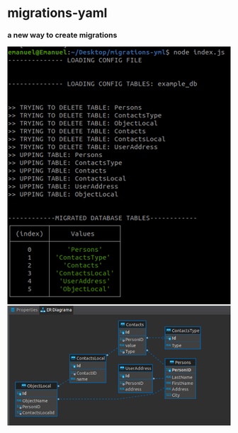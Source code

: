 # migrations-yaml

### a new way to create migrations

<img src="print.png" />

<img src="print_1.png" />